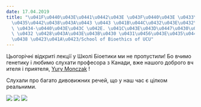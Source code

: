 ```yaml
---
date: 17.04.2019
title: "\u041F\u0440\u043E\u0441\u0442\u043E \u043F\u0440\u043E \u0433\u0435\u043D\
  \u0435\u0442\u0438\u043A\u0443 \u0443 \u041B\u044C\u0432\u043E\u0432\u0456 \u0437\
  \ \u0434-\u0440\u043E\u043C \u042E. \u041C\u043E\u043D\u0447\u0430\u043A\u043E\u043C\
  \ \u0432 \u0428\u043A\u043E\u043B\u0430 \u0431\u0456\u043E\u0435\u0442\u0438\u043A\
  \u0438 \u0423\u041A\u0423/School of Bioethics of UCU"
---
```

Цьогорічні відкриті лекції у Школі Біоетики ми не пропустили! Бо вчимо генетику і любимо слухати професора з Канади, вже нашого доброго вч
ителя і приятеля,
[Yury Monczak](https://www.facebook.com/yury.monczak?__tn__=%2CdKH-R-R&eid=ARDnoOlFMwhzNSq_pPeiTZUlJL9y-lScIawfKx9oGNAN08215BbpFoTpUJTg4elGngAr4l8KgPwYz8Vk&fref=mentions&hc_location=group)
!

Слухали про багато дивовижних речей, що у наш час є цілком реальними.

![](/files/просто-про-генетику--sol2.jpg)
![](/files/просто-про-генетику--sol3.jpg)
![](/files/просто-про-генетику--sol1.jpg)